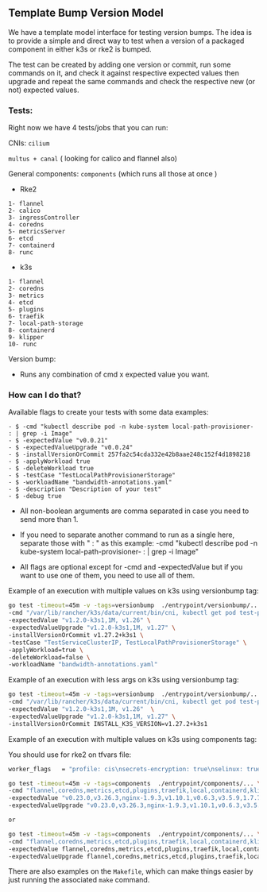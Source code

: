 ## Template Bump Version Model

We have a template model interface for testing version bumps. The idea is to provide a simple and direct way to test when a version of a packaged component in either k3s or rke2 is bumped.

The test can be created by adding one version or commit, run some commands on it, and check it against respective expected values then upgrade and repeat the same commands and check the respective new (or not) expected values.


### Tests:
Right now we have 4 tests/jobs that you can run:
 
 CNIs:
`cilium`

`multus + canal` ( looking for calico and flannel also)

 
General components: 
`components` (which runs all those at once )

- Rke2        
```
1- flannel
2- calico
3- ingressController
4- coredns
5- metricsServer
6- etcd
7- containerd
8- runc
```
- k3s
```
1- flannel
2- coredns
3- metrics
4- etcd
5- plugins
6- traefik
7- local-path-storage
8- containerd
9- klipper
10- runc
```

Version bump: 
- Runs any combination of cmd x expected value you want.



### How can I do that?

Available flags to create your tests with some data examples:
```
- $ -cmd "kubectl describe pod -n kube-system local-path-provisioner- : | grep -i Image"
- $ -expectedValue "v0.0.21"
- $ -expectedValueUpgrade "v0.0.24"
- $ -installVersionOrCommit 257fa2c54cda332e42b8aae248c152f4d1898218
- $ -applyWorkload true
- $ -deleteWorkload true
- $ -testCase "TestLocalPathProvisionerStorage"
- $ -workloadName "bandwidth-annotations.yaml"
- $ -description "Description of your test"
- $ -debug true
```

* All non-boolean arguments are comma separated in case you need to send more than 1.

* If you need to separate another command to run as a single here, separate those with " : " as this example:
-cmd "kubectl describe pod -n kube-system local-path-provisioner- :  | grep -i Image"

* All flags are optional except for -cmd and -expectedValue but if you want to use one of them, you need to use all of them.


Example of an execution with multiple values on k3s using versionbump tag:
```bash
go test -timeout=45m -v -tags=versionbump  ./entrypoint/versionbump/... \
-cmd "/var/lib/rancher/k3s/data/current/bin/cni, kubectl get pod test-pod -o yaml : | grep -A2 annotations, k3s -v" \
-expectedValue "v1.2.0-k3s1,1M, v1.26" \
-expectedValueUpgrade "v1.2.0-k3s1,1M, v1.27" \
-installVersionOrCommit v1.27.2+k3s1 \
-testCase "TestServiceClusterIP, TestLocalPathProvisionerStorage" \
-applyWorkload=true \
-deleteWorkload=false \
-workloadName "bandwidth-annotations.yaml"
```

Example of an execution with less args on k3s using versionbump tag:
```bash
go test -timeout=45m -v -tags=versionbump  ./entrypoint/versionbump/... \
-cmd "/var/lib/rancher/k3s/data/current/bin/cni, kubectl get pod test-pod -o yaml : | grep -A2 annotations, k3s -v"  \
-expectedValue "v1.2.0-k3s1,1M, v1.26"  \
-expectedValueUpgrade "v1.2.0-k3s1,1M, v1.27" \
-installVersionOrCommit INSTALL_K3S_VERSION=v1.27.2+k3s1
```

Example of an execution with multiple values on k3s using components tag:

You should use for rke2 on tfvars file:
```bash
worker_flags   = "profile: cis\nsecrets-encryption: true\nselinux: true\ncni:\n- multus\n- canal\n"
```

```bash
go test -timeout=45m -v -tags=components  ./entrypoint/components/... \
-cmd "flannel,coredns,metrics,etcd,plugins,traefik,local,containerd,klipper,runc" \
-expectedValue "v0.23.0,v3.26.3,nginx-1.9.3,v1.10.1,v0.6.3,v3.5.9,1.7.7,1.1.8" \
-expectedValueUpgrade "v0.23.0,v3.26.3,nginx-1.9.3,v1.10.1,v0.6.3,v3.5.9,1.7.7,1.1.8"

or

go test -timeout=45m -v -tags=components  ./entrypoint/components/... \
-cmd "flannel,coredns,metrics,etcd,plugins,traefik,local,containerd,klipper,runc" \
-expectedValue flannel,coredns,metrics,etcd,plugins,traefik,local,containerd,klipper,runc \
-expectedValueUpgrade flannel,coredns,metrics,etcd,plugins,traefik,local,containerd,klipper,runc
```


There are also examples on the `Makefile`, which can make things easier by just running the associated `make` command.

